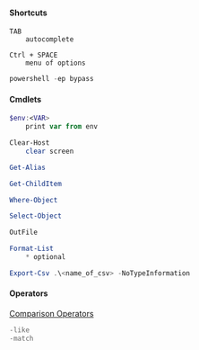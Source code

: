 #### Shortcuts
```
TAB
	autocomplete

Ctrl + SPACE
	menu of options
```

```powershell
powershell -ep bypass
```

#### Cmdlets
```powershell
$env:<VAR>
	print var from env

Clear-Host
	clear screen

Get-Alias

Get-ChildItem

Where-Object

Select-Object

OutFile

Format-List
	* optional

Export-Csv .\<name_of_csv> -NoTypeInformation
```

#### Operators
[Comparison Operators](https://learn.microsoft.com/en-us/powershell/module/microsoft.powershell.core/about/about_comparison_operators?view=powershell-7.5)
```powershell
-like
-match
```